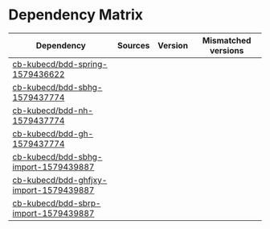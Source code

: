 # Dependency Matrix

Dependency | Sources | Version | Mismatched versions
---------- | ------- | ------- | -------------------
[cb-kubecd/bdd-spring-1579436622](https://github.com/cb-kubecd/bdd-spring-1579436622.git) |  | []() | 
[cb-kubecd/bdd-sbhg-1579437774](https://github.com/cb-kubecd/bdd-sbhg-1579437774.git) |  | []() | 
[cb-kubecd/bdd-nh-1579437774](https://github.com/cb-kubecd/bdd-nh-1579437774.git) |  | []() | 
[cb-kubecd/bdd-gh-1579437774](https://github.com/cb-kubecd/bdd-gh-1579437774.git) |  | []() | 
[cb-kubecd/bdd-sbhg-import-1579439887](https://github.com/cb-kubecd/bdd-sbhg-import-1579439887.git) |  | []() | 
[cb-kubecd/bdd-ghfjxy-import-1579439887](https://github.com/cb-kubecd/bdd-ghfjxy-import-1579439887.git) |  | []() | 
[cb-kubecd/bdd-sbrp-import-1579439887](https://github.com/cb-kubecd/bdd-sbrp-import-1579439887.git) |  | []() | 

